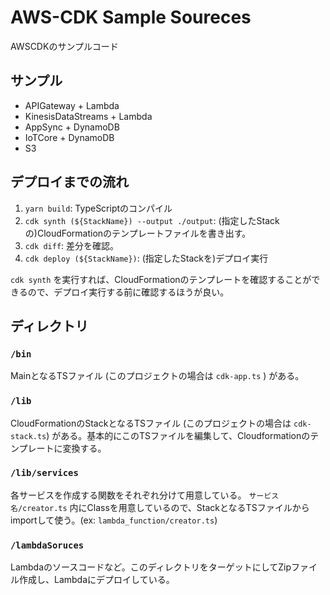 # AWS-CDK Sample Soureces

AWSCDKのサンプルコード

## サンプル

- APIGateway + Lambda
- KinesisDataStreams + Lambda
- AppSync + DynamoDB
- IoTCore + DynamoDB
- S3

## デプロイまでの流れ

1. `yarn build`: TypeScriptのコンパイル
2. `cdk synth (${StackName}) --output ./output`: (指定したStackの)CloudFormationのテンプレートファイルを書き出す。
3. `cdk diff`: 差分を確認。
4. `cdk deploy (${StackName})`: (指定したStackを)デプロイ実行

`cdk synth` を実行すれば、CloudFormationのテンプレートを確認することができるので、デプロイ実行する前に確認するほうが良い。

## ディレクトリ

### `/bin`

MainとなるTSファイル (このプロジェクトの場合は `cdk-app.ts` ) がある。

### `/lib`

CloudFormationのStackとなるTSファイル (このプロジェクトの場合は `cdk-stack.ts`) がある。基本的にこのTSファイルを編集して、Cloudformationのテンプレートに変換する。

### `/lib/services`

各サービスを作成する関数をそれぞれ分けて用意している。 `サービス名/creator.ts` 内にClassを用意しているので、StackとなるTSファイルからimportして使う。(ex: `lambda_function/creator.ts`)

### `/lambdaSoruces`

Lambdaのソースコードなど。このディレクトリをターゲットにしてZipファイル作成し、Lambdaにデプロイしている。
